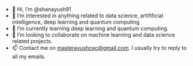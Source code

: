 - 👋 Hi, I’m @shanayush91
- 👀 I’m interested in anything related to data science, artifificial intelligence, deep learning and quantum computing
- 🌱 I’m currently learning deep learning and quantum computing.
- 💞️ I’m looking to collaborate on machine learning and data science related projects.
- 📫 Contact me on masterayushcec@gmail.com. I usually try to reply to all my emails.

<!---
shanayush91/shanayush91 is a ✨ special ✨ repository because its `README.md` (this file) appears on your GitHub profile.
You can click the Preview link to take a look at your changes.
--->
